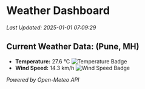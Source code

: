 
# Weather Dashboard

_Last Updated: 2025-01-01 07:09:29_

## Current Weather Data: (Pune, MH)
- **Temperature:** 27.6 °C ![Temperature Badge](https://img.shields.io/badge/Temperature-Medium%20Temp-green)
- **Wind Speed:** 14.3 km/h ![Wind Speed Badge](https://img.shields.io/badge/Wind%20Speed-Low%20Wind-blue)

*Powered by Open-Meteo API*
